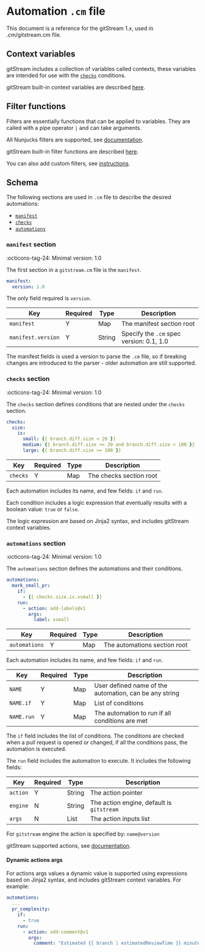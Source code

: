 # Automation `.cm` file 

This document is a reference for the gitStream 1.x, used in .cm/gitstream.cm file.

## Context variables

gitStream includes a collection of variables called contexts, these variables are intended 
for use with the [`checks`](#checks-section) conditions.

gitStream built-in context variables are described [here](21_gitstream-context.md).

## Filter functions

Filters are essentially functions that can be applied to variables. They are called with a pipe 
operator `|` and can take arguments. 

All Nunjucks filters are supported, see [documentation](https://mozilla.github.io/nunjucks/templating.html#builtin-filters).

gitStream built-in filter functions are described [here](23_gitstream-filters.md).

You can also add custom filters, see [instructions](24_custom-filters.md).

## Schema

The following sections are used in `.cm` file to describe the desired automations:

- [`manifest`](#manifest-section)
- [`checks`](#checks-section)
- [`automations`](#automations-section)

### `manifest` section

:octicons-tag-24: Minimal version: 1.0

The first section in a `gitstream.cm` file is the `manifest`.

```yaml
manifest: 
  version: 1.0
```

The only field required is `version`.

| Key         | Required | Type    | Description                              |
| ----------- | ---------|---------|----------------------------------------- |
| `manifest`         | Y        | Map     | The manifest section root                |
| `manifest.version` | Y        | String  | Specify the `.cm` spec version: 0.1, 1.0 |

The manifest fields is used a version to parse the `.cm` file, so if breaking changes are 
introduced to the parser - older automation are still supported.

### `checks` section

:octicons-tag-24: Minimal version: 1.0

The `checks` section defines conditions that are nested under the `checks` section.  

```yaml
checks:
  size:
    is:
      small: {{ branch.diff.size < 20 }}
      medium: {{ branch.diff.size >= 20 and branch.diff.size < 100 }}
      large: {{ branch.diff.size >= 100 }}
```

| Key            | Required | Type    | Description                                     |
|----------------|----------|---------|------------------------------------------------ |
| `checks`  | Y        | Map     | The checks section root     |

Each automation includes its name, and few fields: `if` and `run`.

Each condition includes a logic expression that eventually results with a boolean value: `true` or `false`. 

The logic expression are based on Jinja2 syntax, and includes gitStream context variables.

### `automations` section

:octicons-tag-24: Minimal version: 1.0

The `automations` section defines the automations and their conditions. 

```yaml
automations:
  mark_small_pr:
    if:
      - {{ checks.size.is.xsmall }}
    run:
      - action: add-labels@v1
        args:
          label: xsmall
```

| Key            | Required | Type    | Description                                     |
|----------------|----------|---------|------------------------------------------------ |
| `automations`  | Y        | Map     | The automations section root     |

Each automation includes its name, and few fields: `if` and `run`.

| Key        | Required  | Type    | Description                                     |
|------------|-----------|---------|------------------------------------------------ |
| `NAME`     | Y | Map | User defined name of the automation, can be any string       |
| `NAME.if`  | Y | Map | List of conditions                               |
| `NAME.run` | Y | Map | The automation to run if all conditions are met |

The `if` field includes the list of conditions. The conditions are checked when a pull request 
is opened or changed, if all the conditions pass, the automation is executed.

The `run` field includes the automation to execute. It includes the following fields:

| Key         | Required | Type    | Description                                     |
| ----------- | ---------|---------|------------------------------------------------ |
| `action`    | Y        | String  | The action pointer                              |
| `engine`    | N        | String  | The action engine, default is `gitstream`       |
| `args`      | N        | List    | The action inputs list                          |

For `gitstream` engine the action is specified by: `name@version`

gitStream supported actions, see [documentation](25_gitstream-actions.md).

#### Dynamic actions args
For actions args values a dynamic value is supported using expressions based on Jinja2 syntax, and includes gitStream context variables. For example:

```yaml
automations:
  ...
  pr_complexity:
    if:
      - true
    run:
      - action: add-comment@v1
        args:
          comment: "Estimated {{ branch | estimatedReviewTime }} minutes to review"
```

